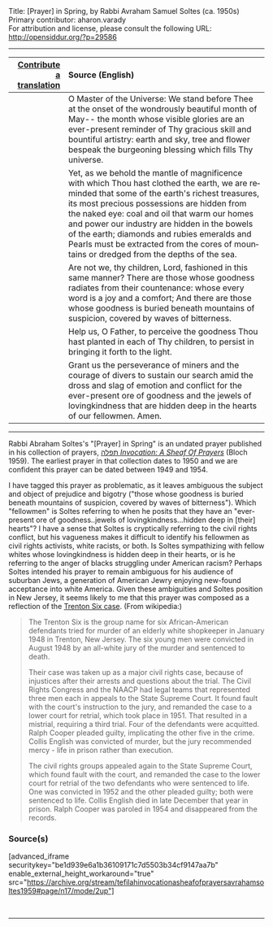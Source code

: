 <html>
<head></head>
<body>
Title: [Prayer] in Spring, by Rabbi Avraham Samuel Soltes (ca. 1950s)<br />
Primary contributor: aharon.varady<br />
For attribution and license, please consult the following URL: <a href="http://opensiddur.org/?p=29586">http://opensiddur.org/?p=29586</a>
<p />
<hr />

<table style="margin-left: auto;margin-right: auto;" class="draggable">
<thead><tr><th id="x" style="text-align: right;"><a href="/contributing/upload/">Contribute a translation</a></th><th style="text-align: left;">Source (English)</th></tr></thead>
<tbody>
<tr><td style="vertical-align:top;">
<div class="liturgy" lang="he">

</span></div></td>
 
<td style="vertical-align:top;">
<div class="english" lang="en">
O Master of the Universe:
We stand before Thee
at the onset
of the wondrously beautiful month of May--
the month
whose visible glories
are an ever-present reminder
of Thy gracious skill
and bountiful artistry:
earth and sky,
tree and flower
bespeak the burgeoning blessing
which fills Thy universe.
</div></td></tr>


<tr><td style="vertical-align:top;">
<div class="liturgy" lang="he">

</span></div></td>
 
<td style="vertical-align:top;">
<div class="english" lang="en">
Yet,
as we behold
the mantle of magnificence
with which Thou hast clothed
the earth,
we are reminded that
some of the earth's richest treasures,
its most precious possessions
are hidden from the naked eye:
coal and oil
that warm our homes
and power our industry
are hidden in the bowels of the earth;
diamonds and rubies
emeralds and Pearls
must be extracted from the cores of mountains
or dredged from the depths of the sea.
</div></td></tr>


<tr><td style="vertical-align:top;">
<div class="liturgy" lang="he">

</span></div></td>
 
<td style="vertical-align:top;">
<div class="english" lang="en">
Are not we,
thy children,
Lord,
fashioned in this same manner?
There are those
whose goodness
radiates from their countenance:
whose every word
is a joy and a comfort;
And there are those
whose goodness
is buried
beneath mountains of suspicion,
covered
by waves of bitterness.
</div></td></tr>


<tr><td style="vertical-align:top;">
<div class="liturgy" lang="he">

</span></div></td>
 
<td style="vertical-align:top;">
<div class="english" lang="en">
Help us,
O Father,
to perceive
the goodness Thou hast planted
in each of Thy children,
to persist
in bringing it forth
to the light.
</div></td></tr>


<tr><td style="vertical-align:top;">
<div class="liturgy" lang="he">

</span></div></td>
 
<td style="vertical-align:top;">
<div class="english" lang="en">
Grant us
the perseverance of miners
and the courage of divers
to sustain our search
amid the dross and slag
of emotion and conflict
for the ever-present ore of goodness
and the jewels of lovingkindness
that are hidden deep
in the hearts of our fellowmen.
Amen.
</div></td></tr>
</tbody></table>

<hr />

Rabbi Abraham Soltes's "[Prayer] in Spring" is an undated prayer published in his collection of prayers, <a href="http://opensiddur.org/?p=27974">תפלה <em>Invocation: A Sheaf Of Prayers</em></a> (Bloch 1959). The earliest prayer in that collection dates to 1950 and we are confident this prayer can be dated between 1949 and 1954.

I have tagged this prayer as problematic, as it leaves ambiguous the subject and object of prejudice and bigotry ("those whose goodness is buried beneath mountains of suspicion, covered by waves of bitterness"). Which "fellowmen" is Soltes referring to when he posits that they have an "ever-present ore of goodness..jewels of lovingkindness...hidden deep in [their] hearts"? I have a sense that Soltes is cryptically referring to the civil rights conflict, but his vagueness makes it difficult to identify his fellowmen as civil rights activists, white racists, or both. Is Soltes sympathizing with fellow whites whose lovingkindness is hidden deep in their hearts, or is he referring to the anger of blacks struggling under American racism? Perhaps Soltes intended his prayer to remain ambiguous for his audience of suburban Jews, a generation of American Jewry enjoying new-found acceptance into white America. Given these ambiguities and Soltes position in New Jersey, it seems likely to me that this prayer was composed as a reflection of the <a href="https://en.wikipedia.org/wiki/Trenton_Six">Trenton Six case</a>. (From wikipedia:)

<blockquote>The Trenton Six is the group name for six African-American defendants tried for murder of an elderly white shopkeeper in January 1948 in Trenton, New Jersey. The six young men were convicted in August 1948 by an all-white jury of the murder and sentenced to death.

Their case was taken up as a major civil rights case, because of injustices after their arrests and questions about the trial. The Civil Rights Congress and the NAACP had legal teams that represented three men each in appeals to the State Supreme Court. It found fault with the court's instruction to the jury, and remanded the case to a lower court for retrial, which took place in 1951. That resulted in a mistrial, requiring a third trial. Four of the defendants were acquitted. Ralph Cooper pleaded guilty, implicating the other five in the crime. Collis English was convicted of murder, but the jury recommended mercy - life in prison rather than execution.

The civil rights groups appealed again to the State Supreme Court, which found fault with the court, and remanded the case to the lower court for retrial of the two defendants who were sentenced to life. One was convicted in 1952 and the other pleaded guilty; both were sentenced to life. Collis English died in late December that year in prison. Ralph Cooper was paroled in 1954 and disappeared from the records.</blockquote>

<h3>Source(s)</h3>

[advanced_iframe securitykey="be1d939e6a1b36109171c7d5503b34cf9147aa7b" enable_external_height_workaround="true" src="https://archive.org/stream/tefilahinvocationasheafofprayersavrahamsoltes1959#page/n17/mode/2up"]

&nbsp;

<hr />

&nbsp;
</body>
</html>